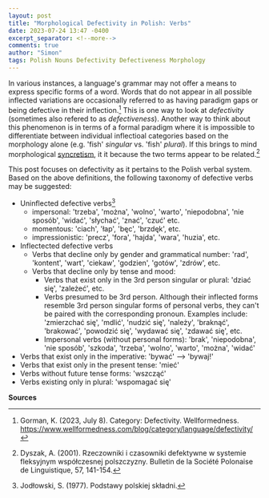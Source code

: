 ```yaml
---
layout: post
title: "Morphological Defectivity in Polish: Verbs"
date: 2023-07-24 13:47 -0400
excerpt_separator: <!--more-->
comments: true
author: "Simon"
tags: Polish Nouns Defectivity Defectiveness Morphology
---
```


In various instances, a language's grammar may not offer a means to express specific forms of a word. Words that do not appear in all possible inflected variations are occasionally referred to as having paradigm gaps or being defective in their inflection.[^1]  This is one way to look at *defectivity* (sometimes also refered to as *defectiveness*). Another way to think about this phenomenon is in terms of a formal paradigm where it is impossible to differentiate between individual inflectioal categories based on the morphology alone (e.g. 'fish' *singular* vs. 'fish' *plural*). If this brings to mind morphological [syncretism](https://en.wikipedia.org/wiki/Syncretism_(linguistics)), it it because the two terms appear to be related.[^2] 

This post focuses on defectivity as it pertains to the Polish verbal system.  Based on the above definitions, the following taxonomy of defective verbs may be suggested:

- Uninflected defective verbs[^3]
    - impersonal: 'trzeba', 'można', 'wolno', 'warto', 'niepodobna', 'nie sposób', 'widać', 'słychać', 'znać', 'czuć' etc.
    - momentous: 'ciach', 'łap', 'bęc', 'brzdęk', etc.
    - impressionistic: 'precz', 'fora', 'hajda', 'wara', 'huzia', etc.
- Inflectected defective verbs
    - Verbs that decline only by gender and grammatical number: 'rad', 'kontent', 'wart', 'ciekaw', 'godzien', 'gotów', 'zdrów', etc.
    - Verbs that decline only by tense and mood:
        - Verbs that exist only in the 3rd person singular or plural: 'dziać się', 'zależeć', etc.
        - Verbs presumed to be 3rd person.  Although their inflected forms resemble 3rd person singular forms of personal verbs, they can't be paired with the corresponding pronoun. Examples include: 'zmierzchać się', 'mdlić', 'nudzić się', 'należy', 'braknąć', 'brakować', 'powodzić się', 'wydawać się', 'zdawać się', etc.
        - Impersonal verbs (without personal forms): 'brak', 'niepodobna', 'nie sposób', 'szkoda', 'trzeba', 'wolno', 'warto', 'można', 'widać'
- Verbs that exist only in the imperative: 'bywać' --> 'bywaj!'
- Verbs that exist only in the present tense: 'mieć'
- Verbs without future tense forms: 'wszcząć'
- Verbs existing only in plural: 'wspomagać się'


**Sources**
[^1]: Gorman, K. (2023, July 8). Category: Defectivity. Wellformedness. https://www.wellformedness.com/blog/category/language/defectivity/ 
[^2]: Dyszak, A. (2001). Rzeczowniki i czasowniki defektywne w systemie fleksyjnym współczesnej polszczyzny. Bulletin de la Société Polonaise de Linguistique, 57, 141-154.
[^3]: Jodłowski, S. (1977). Podstawy polskiej składni.